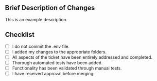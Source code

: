 ## Brief Description of Changes

This is an example description.

## Checklist

-   [ ] I do not commit the .env file.
-   [ ] I added my changes to the appropriate folders.
-   [ ] All aspects of the ticket have been entirely addressed and completed.
-   [ ] Thorough automated tests have been added.
-   [ ] Functionality has been validated through manual tests.
-   [ ] I have received approval before merging.
